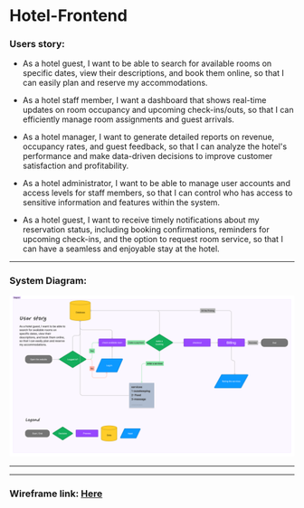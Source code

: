 # Hotel-Frontend

### Users story:

- As a hotel guest, I want to be able to search for available rooms on specific dates, view their descriptions, and book them online, so that I can easily plan and reserve my accommodations.

- As a hotel staff member, I want a dashboard that shows real-time updates on room occupancy and upcoming check-ins/outs, so that I can efficiently manage room assignments and guest arrivals.

- As a hotel manager, I want to generate detailed reports on revenue, occupancy rates, and guest feedback, so that I can analyze the hotel's performance and make data-driven decisions to improve customer satisfaction and profitability.

- As a hotel administrator, I want to be able to manage user accounts and access levels for staff members, so that I can control who has access to sensitive information and features within the system.

- As a hotel guest, I want to receive timely notifications about my reservation status, including booking confirmations, reminders for upcoming check-ins, and the option to request room service, so that I can have a seamless and enjoyable stay at the hotel.

---

### System Diagram:

![alt](https://raw.githubusercontent.com/GuestFlow-co/hotel-backend/main/assets/Disgram.png)

---



---

### Wireframe link: [Here](https://www.figma.com/file/qb7jdpJKbTqxs2m04CuzNI/frontEndWierFram?type=design&node-id=0-1&mode=design&t=y62QF6O8eSfJvCoO-0)
